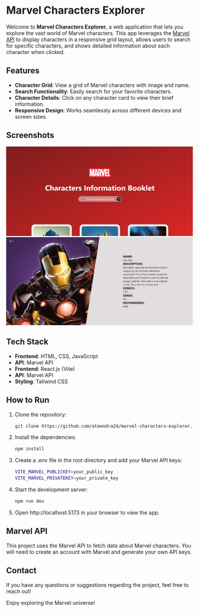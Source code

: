 # Marvel Characters Explorer

Welcome to **Marvel Characters Explorer**, a web application that lets you explore the vast world of Marvel characters. This app leverages the [Marvel API](https://developer.marvel.com/) to display characters in a responsive grid layout, allows users to search for specific characters, and shows detailed information about each character when clicked.

## Features

- **Character Grid**: View a grid of Marvel characters with image and name.
- **Search Functionality**: Easily search for your favorite characters.
- **Character Details**: Click on any character card to view their brief information.
- **Responsive Design**: Works seamlessly across different devices and screen sizes.

## Screenshots

![Marvel Character Grid](public/Marvel.png)
![Character Details](public/Marvel2.png)

## Tech Stack

- **Frontend**: HTML, CSS, JavaScript
- **API**: Marvel API
- **Frontend**: React.js (Vite)
- **API**: Marvel API
- **Styling**: Tailwind CSS 

## How to Run

1. Clone the repository:

   ```bash
   git clone https://github.com/ateendra24/marvel-characters-explorer.git

2. Install the dependencies:

   ```bash
   npm install

3. Create a .env file in the root directory and add your Marvel API keys:

   ```bash
   VITE_MARVEL_PUBLICKEY=your_public_key
   VITE_MARVEL_PRIVATEKEY=your_private_key

4. Start the development server:

   ```bash
   npm run dev
   ```

 5. Open http://localhost:5173 in your browser to view the app.

 ## Marvel API

 This project uses the Marvel API to fetch data about Marvel characters. You will need to create an account with Marvel and generate your own API keys.


## Contact
If you have any questions or suggestions regarding the project, feel free to reach out!

Enjoy exploring the Marvel universe!

